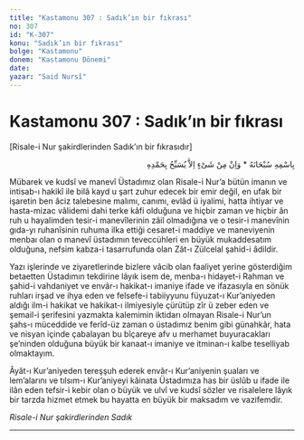 ```yaml
---
title: "Kastamonu 307 : Sadık’ın bir fıkrası"
no: 307
id: "K-307"
konu: "Sadık’ın bir fıkrası"
bolge: "Kastamonu"
donem: "Kastamonu Dönemi"
date: 
yazar: "Said Nursî"
---
```


# Kastamonu 307 : Sadık’ın bir fıkrası

<p class="takdim">[Risale-i Nur şakirdlerinden Sadık’ın bir fıkrasıdır]</p>

<p class="arabic" dir="rtl" title="Meal: “Subhân Allah’ın adıyla” * “Hiçbir şey yoktur ki O'nu hamd ile tesbih etmesin” [İsrâ 17:44]">بِاسْمِهِ سُبْحَانَهُ * وَاِنْ مِنْ شَىْءٍ اِلاَّ يُسَبِّحُ بِحَمْدِهِ</p>

Mübarek ve kudsî ve manevî Üstadımız olan Risale-i Nur’a bütün imanın ve intisab-ı hakikî ile bilâ kayd u şart zuhur edecek bir emir değil, en ufak bir işaretin ben âciz talebesine malımı, canımı, evlâd ü iyalimi, hatta ihtiyar ve hasta-mizac vâlidemi dahi terke kâfi olduğuna ve hiçbir zaman ve hiçbir ân ruh u hayalimden tesir-i manevîlerinin zâil olmadığına ve o tesir-i manevînin gıda-yı ruhanîsinin ruhuma ilka ettiği cesaret-i maddiye ve maneviyenin menbaı olan o manevî üstadımın teveccühleri en büyük mukaddesatım olduğuna, nefsim kabza-i tasarrufunda olan Zât-ı Zülcelal şahid-i âdildir.

Yazı işlerinde ve ziyaretlerinde bizlere vâcib olan faaliyet yerine gösterdiğim betaetten Üstadımın tekdirine lâyık isem de, menba-ı hidayet-i Rahman ve şahid-i vahdaniyet ve envâr-ı hakikat-ı imaniye ifade ve ifazasıyla en sönük ruhları irşad ve ihya eden ve felsefe-i tabiiyyunu füyuzat-ı Kur’aniyeden aldığı ilm-i hakikat ve hakikat-ı ilmiyesiyle çürütüp zîr ü zeber eden ve şemail-i şerifesini yazmakta kalemimin iktidarı olmayan Risale-i Nur’un şahs-ı müceddide ve ferîd-üz zaman o üstadımız benim gibi günahkâr, hata ve nisyan içinde çabalayan bu bîçareye afv u merhamet buyuracakları şe’ninden olduğuna büyük bir kanaat-ı imaniye ve itminan-ı kalbe teselliyab olmaktayım.

Âyât-ı Kur’aniyeden tereşşuh ederek envâr-ı Kur’aniyenin şuaları ve lem’alarını ve tılsım-ı Kur’aniyeyi kâinata Üstadımıza has bir üslûb u ifade ile ilân eden tefsir-i kebir olan o büyük ve ulvî ve kudsî sözler ve risalelere lâyık bir tarzda hizmet etmek bu hayatta en büyük bir maksadım ve vazifemdir.

*Risale-i Nur şakirdlerinden*
*Sadık*

***
